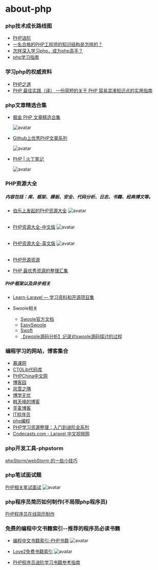 # about-php

### php技术成长路线图

- [PHP进阶](https://github.com/CmderQ/about-php/blob/master/improve/%E6%88%90%E9%95%BF%E8%B7%AF%E7%BA%BF%E5%9B%BE.md)
- [一名合格的PHP工程师的知识结构是怎样的？](https://www.zhihu.com/question/19875503)
- [怎样深入学习php，成为php高手？](https://www.zhihu.com/question/19697796)
- [php学习指南](http://www.notedeep.com/note/30)

### 学习php的权威资料

- [PHP之道](https://github.com/laravel-china/php-the-right-way)
- [PHP 最佳实践（译）
一份简短的关于 PHP 容易混淆知识点的实用指南](https://phpbestpractices.justjavac.com/)

### php文章精选合集

- [掘金 PHP 文章精选合集](https://www.jianshu.com/p/523a40997b06?utm_campaign=maleskine&utm_content=note&utm_medium=seo_notes&utm_source=recommendation)

  ![avatar](/picture/掘金php文章集合.png)


- [Github上优秀PHP文章系列](https://github.com/nemoTyrant/manong/blob/master/category/PHP.md)

  ![avatar](/picture/category.png)


- [PHP | 火丁笔记](https://huoding.com/tag/php)

  ![avatar](/picture/火丁笔记.png)

### PHP资源大全

##### 内容包括：库、框架、模板、安全、代码分析、日志、书籍、经典博文等。

- [伯乐上发起的PHP资源大全](https://github.com/jobbole/awesome-php-cn)
	![avatar](/picture/伯乐php资源列表.png)
	<br></br>

- [PHP资源大全-中文版](https://github.com/JingwenTian/awesome-php)
	![avatar](/picture/中文awesopme.png)
	<br></br>


- [PHP资源大全-英文版](https://github.com/ziadoz/awesome-php)
  ![avatar](/picture/英文版php资源大全.png)
   <br></br>

- [PHP开源资源](https://github.com/skykingf/awesome-php)
- [PHP 最优秀资源的整理汇集](https://github.com/shockerli/php-awesome)


##### PHP框架以及异步相关

- [Learn-Laravel — 学习资料和开源项目集](https://github.com/qianyugang/learn-laravel)

- Swoole相关
  - [Swoole官方文档](https://wiki.swoole.com/)
  - [EasySwoole](https://www.easyswoole.com/Manual/3.x/Cn/_book/)
  - [Swoft](https://doc.swoft.org/)
  - [【swoole源码分析】记录对swoole源码探讨的过程](https://segmentfault.com/a/1190000018778508)

### 编程学习的网站，博客集合

- [慕课网](http://www.imooc.com/course/landingpagephp?from=phpkecheng)
- [CTOLib代码库](https://php.ctolib.com/)
- [PHPChina中文网](http://www.phpchina.com/)
- [博客园](https://www.cnblogs.com/)
- [风雪之隅	](http://www.laruence.com/)
- [博学无忧	](https://www.bo56.com/category/programming-language/php-programming-language/)
- [韩天峰的博客](http://rango.swoole.com/)
- [歪麦博客	](https://www.awaimai.com/)
- [IT程序员	](https://www.itcodemonkey.com/)
- [php编程](https://www.zhangshengrong.com/category/php%E6%8A%80%E5%B7%A7/)
- [PHP学习资源整理：入门到进阶全系列](https://zhuanlan.zhihu.com/p/49808131)
- [Codecasts.com - Laravel 中文视频网](https://www.codecasts.com/)

### php开发工具-phpstorm

[phpStorm/webStorm 的一些小技巧](https://github.com/CmderQ/phpstorm-webstorm-skills)


### php笔试面试题

[PHP相关笔试面试](https://github.com/CmderQ/about-php/tree/master/interview)
![avatar](/picture/php笔试题.png)

### php程序员简历如何制作(不局限php程序员)

[PHP程序员在线简历制作](https://github.com/geekcompany/ResumeSample)


### 免费的编程中文书籍索引--推荐的程序员必读书籍

- [编程中文书籍索引-PHP书籍](https://github.com/CmderQ/free-programming-books-zh_CN)
  ![avatar](/picture/php书籍.png)

- [Love2免费书籍索引](https://love2.io/welcome/backend)
  ![avatar](/picture/love2.png)
  
- [PHP程序员进阶学习书籍参考指南](https://zhuanlan.zhihu.com/p/24069108)
